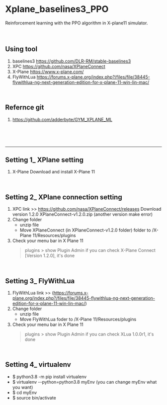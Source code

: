# Xplane_baselines3_PPO
Reinforcement learning with the PPO algorithm in X-plane11 simulator.
<br>
<br>
<br>

## Using tool
1. baselines3
   https://github.com/DLR-RM/stable-baselines3
2. XPC
   https://github.com/nasa/XPlaneConnect
3. X-Plane
   https://www.x-plane.com/
4. FlyWithLua
   https://forums.x-plane.org/index.php?/files/file/38445-flywithlua-ng-next-generation-edition-for-x-plane-11-win-lin-mac/
<br>

## Refernce git
1. https://github.com/adderbyte/GYM_XPLANE_ML
<br>
<br>
<br>

---------------------------------------------------------------

## Setting 1_ XPlane setting
1. X-Plane
   Download and install X-Plane 11

<br>
 
## Setting 2_ XPlane connection setting
1. XPC
   link >> https://github.com/nasa/XPlaneConnect/releases
   Download version 1.2.0 XPlaneConnect-v1.2.0.zip (another version make error)
2. Change folder
   - unzip file
   - Move XPlaneConnect (in XPlaneConnect-v1.2.0 folder) folder to /X-Plane 11/Resources/plugins
3. Check your menu bar in X Plane 11
    > plugins > show Plugin Admin
    if you can check X-Plane Connect [Version 1.2.0], it's done

<br>

## Setting 3_ FlyWithLua
1. FlyWithLua
   link >> (https://forums.x-plane.org/index.php?/files/file/38445-flywithlua-ng-next-generation-edition-for-x-plane-11-win-lin-mac/)
2. Change folder
   - unzip file
   - Move FlyWithLua foder to /X-Plane 11/Resources/plugins
3. Check your menu bar in X Plane 11
    > plugins > show Plugin Admin
    if you can check XLua 1.0.0r1, it's done

<br>

## Setting 4_ virtualenv
- $ python3.8 -m pip install virtualenv
- $ virtualenv --python=python3.8 myEnv (you can change myEnv what you want)
- $ cd myEnv
- $ source bin/activate
